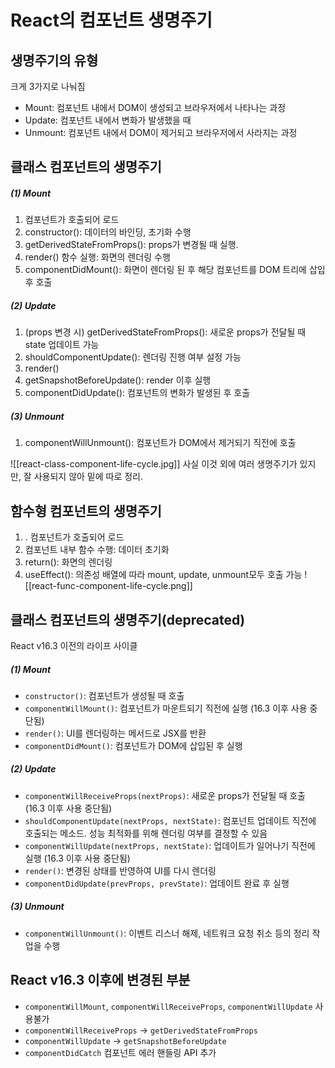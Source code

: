 # React의 컴포넌트 생명주기

## 생명주기의 유형

크게 3가지로 나눠짐

- Mount: 컴포넌트 내에서 DOM이 생성되고 브라우저에서 나타나는 과정
- Update: 컴포넌트 내에서 변화가 발생했을 때
- Unmount: 컴포넌트 내에서 DOM이 제거되고 브라우저에서 사라지는 과정

## 클래스 컴포넌트의 생명주기
##### (1) Mount
1. 컴포넌트가 호출되어 로드
2. constructor(): 데이터의 바인딩, 초기화 수행
3. getDerivedStateFromProps(): props가 변경될 때 실행.
4. render() 함수 실행: 화면의 렌더링 수행
5. componentDidMount(): 화면이 렌더링 된 후 해당 컴포넌트를 DOM 트리에 삽입 후 호출
##### (2) Update
1. (props 변경 시) getDerivedStateFromProps(): 새로운 props가 전달될 때 state 업데이트 가능
2. shouldComponentUpdate(): 렌더링 진행 여부 설정 가능
3. render()
4. getSnapshotBeforeUpdate(): render 이후 실행
5. componentDidUpdate(): 컴포넌트의 변화가 발생된 후 호출
##### (3) Unmount
1. componentWillUnmount(): 컴포넌트가 DOM에서 제거되기 직전에 호출


![[react-class-component-life-cycle.jpg]]
사실 이것 외에 여러 생명주기가 있지만, 잘 사용되지 않아 밑에 따로 정리.

## 함수형 컴포넌트의 생명주기
1. . 컴포넌트가 호출되어 로드
2. 컴포넌트 내부 함수 수행: 데이터 초기화
3. return(): 화면의 렌더링
4. useEffect(): 의존성 배열에 따라 mount, update, unmount모두 호출 가능
![[react-func-component-life-cycle.png]]

## 클래스 컴포넌트의 생명주기(deprecated)
React v16.3 이전의 라이프 사이클
##### (1) Mount
- `constructor()`: 컴포넌트가 생성될 때 호출
- `componentWillMount()`: 컴포넌트가 마운트되기 직전에 실행 (16.3 이후 사용 중단됨)
- `render()`: UI를 렌더링하는 메서드로 JSX를 반환
- `componentDidMount()`: 컴포넌트가 DOM에 삽입된 후 실행
##### (2) Update
- `componentWillReceiveProps(nextProps)`: 새로운 props가 전달될 때 호출 (16.3 이후 사용 중단됨)
- `shouldComponentUpdate(nextProps, nextState)`: 컴포넌트 업데이트 직전에 호출되는 메소드. 성능 최적화를 위해 렌더링 여부를 결정할 수 있음
- `componentWillUpdate(nextProps, nextState)`: 업데이트가 일어나기 직전에 실행 (16.3 이후 사용 중단됨)
- `render()`: 변경된 상태를 반영하여 UI를 다시 렌더링
- `componentDidUpdate(prevProps, prevState)`: 업데이트 완료 후 실행
##### (3) Unmount
- `componentWillUnmount()`: 이벤트 리스너 해제, 네트워크 요청 취소 등의 정리 작업을 수행

## React v16.3 이후에 변경된 부분
- `componentWillMount`, `componentWillReceiveProps`, `componentWillUpdate` 사용불가
- `componentWillReceiveProps` -> `getDerivedStateFromProps`
- `componentWillUpdate` -> `getSnapshotBeforeUpdate`
- `componentDidCatch` 컴포넌트 에러 핸들링 API 추가